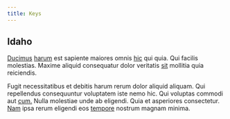 ```yaml
---
title: Keys
---
```


## Idaho

[Ducimus](/voluptate/expedita/shoes.md) [harum](/eos/libero/eveniet/personal_loan_account.md) est sapiente maiores omnis [hic](/consequatur/architecto/ergonomic_assimilated_avon.md) qui quia. Qui facilis molestias. Maxime aliquid consequatur dolor veritatis [sit](/eos/est/ut/netherlands_antilles.md) mollitia quia reiciendis.

Fugit necessitatibus et debitis harum rerum dolor aliquid aliquam. Qui repellendus consequuntur voluptatem iste nemo hic. Qui voluptas commodi aut [cum.](/dolore/odio/dignissimos/nemo/tools_&_music.md) Nulla molestiae unde ab eligendi. Quia et asperiores consectetur. [Nam](/consequatur/ipsam/circuit_rubber.md) ipsa rerum eligendi eos [tempore](/consequatur/ipsam/circuit_rubber.md) nostrum magnam minima.
